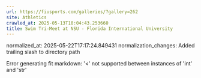 ```yaml
---
url: https://fiusports.com/galleries/?gallery=262
site: Athletics
crawled_at: 2025-05-13T10:04:43.253660
title: Swim Tri-Meet at NSU - Florida International University
---
```

normalized_at: 2025-05-22T17:17:24.849431
normalization_changes: Added trailing slash to directory path

Error generating fit markdown: '<' not supported between instances of 'int' and 'str'
